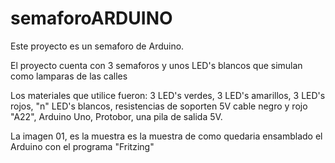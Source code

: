# semaforoARDUINO
Este proyecto es un semaforo de Arduino.

El proyecto cuenta con 3 semaforos y unos LED's blancos que simulan como lamparas de las calles

Los materiales que utilice fueron: 
3 LED's verdes, 3 LED's amarillos, 3 LED's rojos, "n" LED's blancos, resistencias de soporten 5V
cable negro y rojo "A22", Arduino Uno, Protobor, una pila de salida 5V. 

La imagen 01, es la muestra es la muestra de como quedaria ensamblado el Arduino con el programa "Fritzing" 



